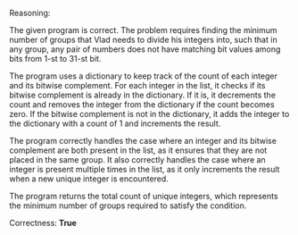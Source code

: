 Reasoning:

The given program is correct. The problem requires finding the minimum number of groups that Vlad needs to divide his integers into, such that in any group, any pair of numbers does not have matching bit values among bits from 1-st to 31-st bit.

The program uses a dictionary to keep track of the count of each integer and its bitwise complement. For each integer in the list, it checks if its bitwise complement is already in the dictionary. If it is, it decrements the count and removes the integer from the dictionary if the count becomes zero. If the bitwise complement is not in the dictionary, it adds the integer to the dictionary with a count of 1 and increments the result.

The program correctly handles the case where an integer and its bitwise complement are both present in the list, as it ensures that they are not placed in the same group. It also correctly handles the case where an integer is present multiple times in the list, as it only increments the result when a new unique integer is encountered.

The program returns the total count of unique integers, which represents the minimum number of groups required to satisfy the condition.

Correctness: **True**